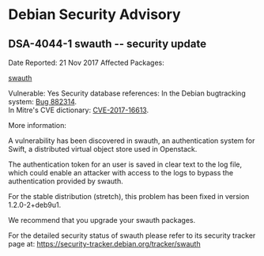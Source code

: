 
Debian Security Advisory
========================


DSA-4044-1 swauth -- security update
------------------------------------



Date Reported:
21 Nov 2017
Affected Packages:

[swauth](https://packages.debian.org/src:swauth)

Vulnerable:
Yes
Security database references:
In the Debian bugtracking system: [Bug 882314](https://bugs.debian.org/cgi-bin/bugreport.cgi?bug=882314).  
In Mitre's CVE dictionary: [CVE-2017-16613](https://security-tracker.debian.org/tracker/CVE-2017-16613).  

More information:

A vulnerability has been discovered in swauth, an authentication system for
Swift, a distributed virtual object store used in Openstack.


The authentication token for an user is saved in clear text to the log file,
which could enable an attacker with access to the logs to bypass the
authentication provided by swauth.


For the stable distribution (stretch), this problem has been fixed in
version 1.2.0-2+deb9u1.


We recommend that you upgrade your swauth packages.


For the detailed security status of swauth please refer to
its security tracker page at: <https://security-tracker.debian.org/tracker/swauth>






